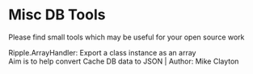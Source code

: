 # Misc DB Tools

Please find small tools which may be useful for your open source work


Ripple.ArrayHandler: Export a class instance as an array   
Aim is to help convert Cache DB data to JSON        |
Author: Mike Clayton                                               

